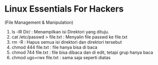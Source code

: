 # Linux Essentials For Hackers

(File Management & Manipulation)
1. ls -lR Dir/                : Menampilkan isi Direktori yang dituju.
2. cat /etc/passwd > file.txt : Menyalin file passwd ke file.txt
3. rm -R                      : Hapus semua isi direktori dan direktori tersebut
4. chmod 444 file.txt         : file hanya bisa di baca 
5. chmod 744 file.txt         : file bisa dibaca dan di edit, tetapi grup hanya baca
6. chmod ugo=rwx file.txt     : sama saja seperti diatas
